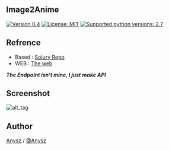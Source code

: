 Image2Anime
----

[![Version 0.4](https://img.shields.io/badge/stable-1.5-brightgreen.svg "Version 0.4")](https://github.com/anysz/Image2Anime) [![License: MIT](https://img.shields.io/badge/License-MIT-green.svg)](https://opensource.org/licenses/MIT) [![Supported python versions: 2.7](https://img.shields.io/badge/python-2.7-green.svg "Supported python versions: 2.7")](https://www.python.org/download/releases/2.7/)

Refrence
----

- Based : [Solury Repo](https://github.com/soruly/whatanime.ga)
- WEB   : [The web](https://whatanime.ga/)

***The Endpoint isn't mine, I just make API***


Screenshot
----------

![alt_tag](https://puu.sh/y202u/2c1c6009fa.png)


Author
----

[Anysz](https://instagram.com/nugra.z) / [@Anysz](https://github.com/anysz)
